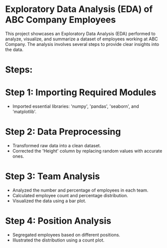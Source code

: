 # Exploratory Data Analysis (EDA) of ABC Company Employees
This project showcases an Exploratory Data Analysis (EDA) performed to analyze, visualize, and summarize a dataset of employees working at ABC Company. The analysis involves several steps to provide clear insights into the data.

# Steps: #
# Step 1: Importing Required Modules #
* Imported essential libraries: 'numpy', 'pandas', 'seaborn', and 'matplotlib'.

# Step 2: Data Preprocessing #
* Transformed raw data into a clean dataset.
* Corrected the 'Height' column by replacing random values with accurate ones. 

# Step 3: Team Analysis #
* Analyzed the number and percentage of employees in each team.
* Calculated employee count and percentage distribution.
* Visualized the data using a bar plot.

# Step 4: Position Analysis #
* Segregated employees based on different positions.
* Illustrated the distribution using a count plot.
  
